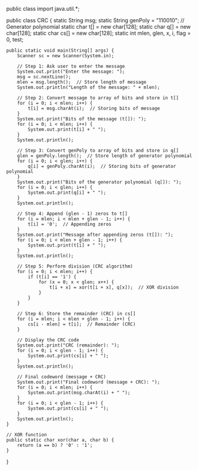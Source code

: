 public class import java.util.*;

public class CRC {
    static String msg;
    static String genPoly = "110010";  // Generator polynomial
    static char t[] = new char[128];
    static char q[] = new char[128];
    static char cs[] = new char[128];
    static int mlen, glen, x, i, flag = 0, test;

    public static void main(String[] args) {
        Scanner sc = new Scanner(System.in);

        // Step 1: Ask user to enter the message
        System.out.print("Enter the message: ");
        msg = sc.nextLine();
        mlen = msg.length();  // Store length of message
        System.out.println("Length of the message: " + mlen);

        // Step 2: Convert message to array of bits and store in t[]
        for (i = 0; i < mlen; i++) {
            t[i] = msg.charAt(i);  // Storing bits of message
        }
        System.out.print("Bits of the message (t[]): ");
        for (i = 0; i < mlen; i++) {
            System.out.print(t[i] + " ");
        }
        System.out.println();

        // Step 3: Convert genPoly to array of bits and store in q[]
        glen = genPoly.length();  // Store length of generator polynomial
        for (i = 0; i < glen; i++) {
            q[i] = genPoly.charAt(i);  // Storing bits of generator polynomial
        }
        System.out.print("Bits of the generator polynomial (q[]): ");
        for (i = 0; i < glen; i++) {
            System.out.print(q[i] + " ");
        }
        System.out.println();

        // Step 4: Append (glen - 1) zeros to t[]
        for (i = mlen; i < mlen + glen - 1; i++) {
            t[i] = '0';  // Appending zeros
        }
        System.out.print("Message after appending zeros (t[]): ");
        for (i = 0; i < mlen + glen - 1; i++) {
            System.out.print(t[i] + " ");
        }
        System.out.println();

        // Step 5: Perform division (CRC algorithm)
        for (i = 0; i < mlen; i++) {
            if (t[i] == '1') {
                for (x = 0; x < glen; x++) {
                    t[i + x] = xor(t[i + x], q[x]);  // XOR division
                }
            }
        }

        // Step 6: Store the remainder (CRC) in cs[]
        for (i = mlen; i < mlen + glen - 1; i++) {
            cs[i - mlen] = t[i];  // Remainder (CRC)
        }

        // Display the CRC code
        System.out.print("CRC (remainder): ");
        for (i = 0; i < glen - 1; i++) {
            System.out.print(cs[i] + " ");
        }
        System.out.println();

        // Final codeword (message + CRC)
        System.out.print("Final codeword (message + CRC): ");
        for (i = 0; i < mlen; i++) {
            System.out.print(msg.charAt(i) + " ");
        }
        for (i = 0; i < glen - 1; i++) {
            System.out.print(cs[i] + " ");
        }
        System.out.println();
    }

    // XOR function
    public static char xor(char a, char b) {
        return (a == b) ? '0' : '1';
    }

}
